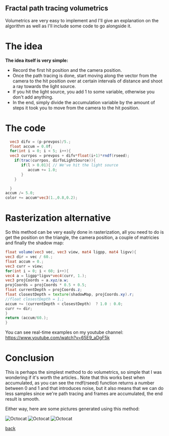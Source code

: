 ## Fractal path tracing volumetrics

Volumetrics are very easy to implement and I'll give an explanation on the algorithm as well as I'll include some code to go alongside it.

# **The idea**

**The idea itself is very simple:**
- Record the first hit position and the camera position.
- Once the path tracing is done, start moving along the vector from the camera to the hit position over at certain intervals of distance and shoot a ray towards the light source.
- If you hit the light source, you add 1 to some variable, otherwise you don't add anything.
- In the end, simply divide the accumulation variable by the amount of steps it took you to move from the camera to the hit position.

# **The code**
```glsl
  vec3 difv = (p-prevpos)/5.;
  float accum = 0.0f;
  for(int i = 0; i < 5; i++){
  vec3 currpos = prevpos + difv*float(i+1)*rndf(rseed);
    if(trac(currpos, dirToLightSource)){
       if(l > 0.01){ // We've hit the light source
          accum += 1.0;
       }
    }

  }
accum /= 5.0;
color += accum*vec3(1.,0.8,0.2);
```
# **Rasterization alternative**
So this method can be very easily done in rasterization, all you need to do is get the position on the triangle, the camera position, a couple of matricies 
and finally the shadow map:

```glsl
float volume(vec3 vec, vec3 view, mat4 ligpp, mat4 ligvv){
vec3 dir = vec / 60.;
float accum = 0.;
vec3 curr = view;
for(int i = 0; i < 60; i++){
vec4 a = ligpp*ligvv*vec4(curr, 1.);
vec3 projCoords = a.xyz/a.w;
projCoords = projCoords * 0.5 + 0.5;
float currentDepth = projCoords.z;
float closestDepth = texture(shadowMap, projCoords.xy).r;
//float closestDepth = 1.;
accum += (currentDepth < closestDepth)  ? 1.0 : 0.0;
curr += dir;
}
return (accum/60.);
}
```
You can see real-time examples on my youtube channel:
https://www.youtube.com/watch?v=65E9_aDgF5k


# **Conclusion**

This is perhaps the simplest method to do volumetrics, so simple that I was wondering if it's worth the articles.. 
Note that this works best when accumulated, as you can see the rndf(rseed) function returns a number between 0 and 1
and that introduces noise, but it also means that we can do less samples since we're path tracing and frames are accumulated, the end result is smooth.

Either way, here are some pictures generated using this method:

![Octocat](https://github.com/NamelessCoding/NamelessCoding.github.io/blob/main/assets/images/gsfgsdfsg.png?raw=true)
![Octocat](https://github.com/NamelessCoding/NamelessCoding.github.io/blob/main/assets/images/notugly.png?raw=true)
![Octocat](https://github.com/NamelessCoding/NamelessCoding.github.io/blob/main/assets/images/volumetric2-min1.png?raw=true)



[back](./)
